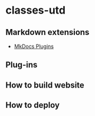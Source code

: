 # classes-utd

## Markdown extensions
* [MkDocs Plugins](https://github.com/mkdocs/mkdocs/wiki/MkDocs-Plugins)

## Plug-ins

## How to build website

## How to deploy
